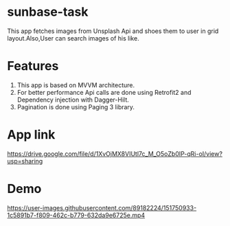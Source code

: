 # sunbase-task
This app fetches images from Unsplash Api and shoes them to user in grid layout.Also,User can search images of his like.

# Features
1. This app is based on MVVM architecture.
2. For better performance Api calls are done using Retrofit2 and Dependency injection with Dagger-Hilt.
3. Pagination is done using Paging 3 library.

# App link
https://drive.google.com/file/d/1XvOjMX8VIUtl7c_M_O5oZb0IP-qRi-oI/view?usp=sharing

# Demo
https://user-images.githubusercontent.com/89182224/151750933-1c5891b7-f809-462c-b779-632da9e6725e.mp4
